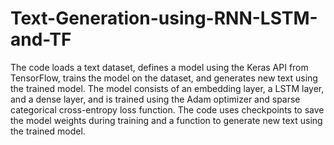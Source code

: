 # Text-Generation-using-RNN-LSTM-and-TF
The code loads a text dataset, defines a model using the Keras API from TensorFlow, trains the model on the dataset, and generates new text using the trained model. The model consists of an embedding layer, a LSTM layer, and a dense layer, and is trained using the Adam optimizer and sparse categorical cross-entropy loss function. The code uses checkpoints to save the model weights during training and a function to generate new text using the trained model.
